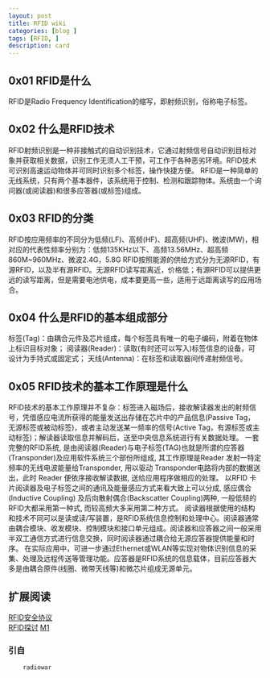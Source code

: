 ```yaml
---
layout: post
title: RFID wiki
categories: [blog ]
tags: [RFID, ]
description: card
---
```

## 0x01 RFID是什么  
RFID是Radio Frequency Identification的缩写，即射频识别，俗称电子标签。

## 0x02 什么是RFID技术  
RFID射频识别是一种非接触式的自动识别技术，它通过射频信号自动识别目标对象并获取相关数据，识别工作无须人工干预，可工作于各种恶劣环境。RFID技术可识别高速运动物体并可同时识别多个标签，操作快捷方便。 RFID是一种简单的无线系统，只有两个基本器件，该系统用于控制、检测和跟踪物体。系统由一个询问器(或阅读器)和很多应答器(或标签)组成。

## 0x03 RFID的分类  
RFID按应用频率的不同分为低频(LF)、高频(HF)、超高频(UHF)、微波(MW)，相对应的代表性频率分别为：低频135KHz以下、高频13.56MHz、超高频860M~960MHz、微波2.4G，5.8G
RFID按照能源的供给方式分为无源RFID，有源RFID，以及半有源RFID。无源RFID读写距离近，价格低；有源RFID可以提供更远的读写距离，但是需要电池供电，成本要更高一些，适用于远距离读写的应用场合。


## 0x04 什么是RFID的基本组成部分  
标签(Tag)：由耦合元件及芯片组成，每个标签具有唯一的电子编码，附着在物体上标识目标对象；
阅读器(Reader)：读取(有时还可以写入)标签信息的设备，可设计为手持式或固定式；
天线(Antenna)：在标签和读取器间传递射频信号。

## 0x05 RFID技术的基本工作原理是什么  
RFID技术的基本工作原理并不复杂：标签进入磁场后，接收解读器发出的射频信号，凭借感应电流所获得的能量发送出存储在芯片中的产品信息(Passive Tag，无源标签或被动标签)，或者主动发送某一频率的信号(Active Tag，有源标签或主动标签)；解读器读取信息并解码后，送至中央信息系统进行有关数据处理。
一套完整的RFID系统, 是由阅读器(Reader)与电子标签(TAG)也就是所谓的应答器(Transponder)及应用软件系统三个部份所组成, 其工作原理是Reader 发射一特定频率的无线电波能量给Transponder, 用以驱动 Transponder电路将内部的数据送出，此时 Reader 便依序接收解读数据, 送给应用程序做相应的处理。
以RFID 卡片阅读器及电子标签之间的通讯及能量感应方式来看大致上可以分成, 感应偶合(Inductive Coupling) 及后向散射偶合(Backscatter Coupling)两种, 一般低频的RFID大都采用第一种式, 而较高频大多采用第二种方式。
阅读器根据使用的结构和技术不同可以是读或读/写装置，是RFID系统信息控制和处理中心。阅读器通常由耦合模块、收发模块、控制模块和接口单元组成。阅读器和应答器之间一般采用半双工通信方式进行信息交换，同时阅读器通过耦合给无源应答器提供能量和时序。 在实际应用中，可进一步通过Ethernet或WLAN等实现对物体识别信息的采集、处理及远程传送等管理功能。应答器是RFID系统的信息载体，目前应答器大多是由耦合原件(线圈、微带天线等)和微芯片组成无源单元。 

## 扩展阅读  
[RFID安全协议](http://www.freebuf.com/articles/terminal/29352.html)  
[RFID探讨](http://www.freebuf.com/articles/wireless/37050.html)
[M1](http://www.91ri.org/16081.html)

### 引自  
		radiowar



